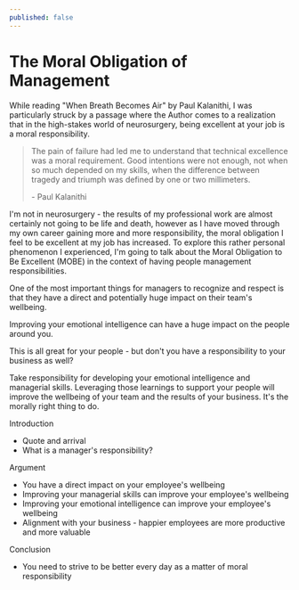```yaml
---
published: false
---
```

# The Moral Obligation of Management

While reading "When Breath Becomes Air" by Paul Kalanithi, I was particularly struck by a passage where the Author comes to a realization that in the high-stakes world of neurosurgery, being excellent at your job is a moral responsibility.

> The pain of failure had led me to understand that technical excellence was a moral requirement. Good intentions were not enough, not when so much depended on my skills, when the difference between tragedy and triumph was defined by one or two millimeters.
> 
> \- Paul Kalanithi

I'm not in neurosurgery - the results of my professional work are almost certainly not going to be life and death, however as I have moved through my own career gaining more and more responsibility, the moral obligation I feel to be excellent at my job has increased. To explore this rather personal phenomenon I experienced, I'm going to talk about the Moral Obligation to Be Excellent (MOBE) in the context of having people management responsibilities.

One of the most important things for managers to recognize and respect is that they have a direct and potentially huge impact on their team's wellbeing.

Improving your emotional intelligence can have a huge impact on the people around you.

This is all great for your people - but don't you have a responsibility to your business as well?

Take responsibility for developing your emotional intelligence and managerial skills. Leveraging those learnings to support your people will improve the wellbeing of your team and the results of your business. It's the morally right thing to do.


Introduction
- Quote and arrival
- What is a manager's responsibility?

Argument
- You have a direct impact on your employee's wellbeing
- Improving your managerial skills can improve your employee's wellbeing
- Improving your emotional intelligence can improve your employee's wellbeing
- Alignment with your business - happier employees are more productive and more valuable

Conclusion
- You need to strive to be better every day as a matter of moral responsibility